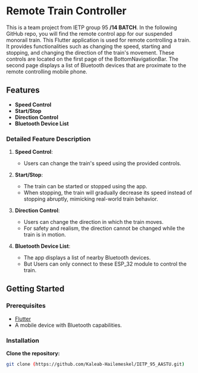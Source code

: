 # Remote Train Controller

This is a team project from IETP group 95 **/14 BATCH**. In the following GitHub repo, you will find the remote control app for our suspended monorail train. This Flutter application is used for remote controlling a train. It provides functionalities such as changing the speed, starting and stopping, and changing the direction of the train's movement. These controls are located on the first page of the BottomNavigationBar. The second page displays a list of Bluetooth devices that are proximate to the remote controlling mobile phone.

## Features

- **Speed Control**
- **Start/Stop**
- **Direction Control**
- **Bluetooth Device List**

### Detailed Feature Description

1. **Speed Control**:
   - Users can change the train's speed using the provided controls.

2. **Start/Stop**:
   - The train can be started or stopped using the app.
   - When stopping, the train will gradually decrease its speed instead of stopping abruptly, mimicking real-world train behavior.

3. **Direction Control**:
   - Users can change the direction in which the train moves.
   - For safety and realism, the direction cannot be changed while the train is in motion.

4. **Bluetooth Device List**:
   - The app displays a list of nearby Bluetooth devices.
   - But Users can only connect to these ESP_32 module to control the train.

## Getting Started

### Prerequisites

- [Flutter](https://flutter.dev/docs/get-started/install)
- A mobile device with Bluetooth capabilities.

### Installation

**Clone the repository:**
   ```sh
   git clone (https://github.com/Kaleab-Hailemeskel/IETP_95_AASTU.git)
